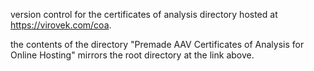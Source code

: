 version control for the certificates of analysis directory hosted at https://virovek.com/coa.

the contents of the directory "Premade AAV Certificates of Analysis for Online Hosting" mirrors the root directory at the link above.
